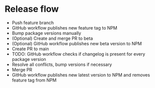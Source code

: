 # Release flow

- Push feature branch
- GitHub workflow publishes new feature tag to NPM
- Bump package versions manually
- (Optional) Create and merge PR to beta
- (Optional) GitHub workflow publishes new beta version to NPM
- Create PR to main
- TODO: GitHub workflow checks if changelog is present for every package version
- Resolve all conflicts, bump versions if necessary
- Merge PR
- GitHub workflow publishes new latest version to NPM and removes feature tag from NPM
